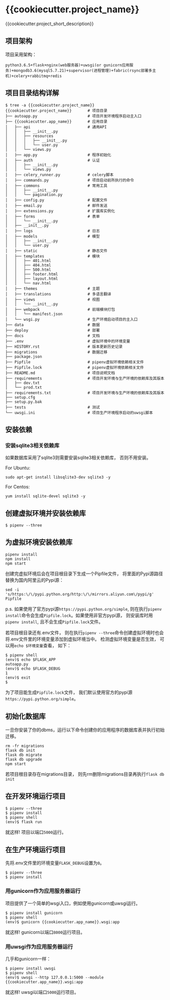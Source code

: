 # {{cookiecutter.project_name}}

{{cookiecutter.project_short_description}}

## 项目架构

项目采用架构：
```
python3.6.5+flask+nginx(web服务器)+uwsgi(or gunicorn应用服务)+mongodb3.6(mysql5.7.21)+supervisor(进程管理)+fabric(rsync部署多主机)+celery+rabbitmq+redis
```

## 项目目录结构详解

```
$ tree -a {{cookiecutter.project_name}}
{{cookiecutter.project_name}}       # 项目目录
├── autoapp.py                      # 项目开发环境程序启动主入口
├── {{cookiecutter.app_name}}       # 应用目录
│   ├── api                         # 通用API
│   │   ├── __init__.py
│   │   ├── resources
│   │   │   ├── __init__.py
│   │   │   └── user.py
│   │   └── views.py
│   ├── app.py                      # 程序初始化
│   ├── auth                        # 认证
│   │   ├── __init__.py
│   │   └── views.py
│   ├── celery_runner.py            # celery脚本
│   ├── commands.py                 # 项目启动前所执行的命令
│   ├── commons                     # 常用工具
│   │   ├── __init__.py
│   │   └── pagination.py
│   ├── config.py                   # 配置文件
│   ├── email.py                    # 邮件发送
│   ├── extensions.py               # 扩展库实例化
│   ├── forms                       # 表单
│   │   └── __init__.py
│   ├── __init__.py
│   ├── logs                        # 日志
│   ├── models                      # 模型
│   │   ├── __init__.py
│   │   └── user.py
│   ├── static                      # 静态文件
│   ├── templates                   # 模块
│   │   ├── 401.html
│   │   ├── 404.html
│   │   ├── 500.html
│   │   ├── footer.html
│   │   ├── layout.html
│   │   └── nav.html
│   ├── themes                      # 主题
│   ├── translations                # 多语言翻译
│   ├── views                       # 视图
│   │   └── __init__.py
│   ├── webpack                     # 前端模块打包
│   │   └── manifest.json
│   └── wsgi.py                     # 生产环境启动项目的主入口
├── data                            # 数据
├── deploy                          # 部署
├── docs                            # 文档
├── .env                            # 虚拟环境中的环境变量
├── HISTORY.rst                     # 版本更新历史记录
├── migrations                      # 数据迁移
├── package.json
├── Pipfile                         # pipenv虚拟环境依赖相关文件
├── Pipfile.lock                    # pipenv虚拟环境依赖相关文件
├── README.md                       # 项目说明文档
├── requirements                    # 项目开发环境与生产环境的依赖库及其版本
│   ├── dev.txt
│   └── prod.txt
├── requirements.txt                # 项目开发环境与生产环境的依赖库及其版本
├── setup.cfg
├── setup.py.bak
├── tests                           # 测试
└── uwsgi.ini                       # 项目生产环境程序启动的uwsgi脚本

```

## 安装依赖

### 安装sqlite3相关依赖库

如果数据库采用了sqlite3则需要安装sqlite3相关依赖库， 否则不用安装。

For Ubuntu:

```
sudo apt-get install libsqlite3-dev sqlite3 -y
```

For Centos:

```
yum install sqlite-devel sqlite3 -y
```

## 创建虚拟环境并安装依赖库

```
$ pipenv --three
```

## 为虚拟环境安装依赖库

```
pipenv install
npm install
npm start
```
创建完虚拟环境后会在项目根目录下生成一个Pipfile文件， 将里面的Pypi源路径替换为国内阿里云的Pypi源：
```
sed -i 's/https:\/\/pypi.python.org/http:\/\/mirrors.aliyun.com\/pypi/g' Pipfile
```

p.s. 如果使用了官方pypi源`https://pypi.python.org/simple`, 则在执行`pipenv install`命令会生成`Pipfile.lock`。如果使用非官方pypi源， 则安装库时用`pipenv install`, 且不会生成`Pipfile.lock`文件。

若项目根目录还有.env文件， 则在执行`pipenv --three`命令创建虚拟环境时也会将.env文件里的环境变量添加到虚拟环境当中。
检测虚拟环境变量是否生效， 可以用`echo $环境变量`查看， 如下：

```
$ pipenv shell
(env)$ echo $FLASK_APP
autoapp.py
(env)$ echo $FLASK_DEBUG
1
(env)$ exit
$ 
```

为了项目能生成`Pipfile.lock`文件， 我们默认使用官方的pypi源`https://pypi.python.org/simple`。

## 初始化数据库

一旦你安装了你的dbms，运行以下命令创建你的应用程序的数据库表并执行初始迁移。

```
rm -fr migrations
flask db init
flask db migrate
flask db upgrade
npm start
```

若项目根目录存在migrations目录， 则先rm删除migrations目录再执行`flask db init`

## 在开发环境运行项目

```
$ pipenv --three
$ pipenv install
$ pipenv shell
(env)$ flask run
```

就这样! 项目以端口`5000`运行。

## 在生产环境运行项目

先将.env文件里的环境变量`FLASK_DEBUG`设置为`0`。

```
$ pipenv --three
$ pipenv install
```


### 用gunicorn作为应用服务器运行

项目提供了一个简单的wsgi入口，例如使用gunicorn或uwsgi运行。

```
$ pipenv install gunicorn
$ pipenv shell
(env)$ gunicorn {{cookiecutter.app_name}}.wsgi:app
```

就这样! gunicorn以端口`8000`运行项目。

### 用uwsgi作为应用服务器运行

几乎和gunicorn一样：

```
$ pipenv install uwsgi
$ pipenv shell
(env)$ uwsgi --http 127.0.0.1:5000 --module {{cookiecutter.app_name}}.wsgi:app
```

就这样! uwsgi以端口`5000`运行项目。